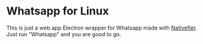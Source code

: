 # Whatsapp for Linux

This is just a web app Electron wrapper for Whatsapp made with [Nativefier](https://github.com/nativefier/nativefier).
Just run "Whatsapp" and you are good to go.
